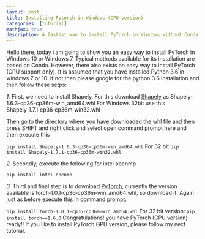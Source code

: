 ```yaml
---
layout: post
title: Installing Pytorch in Windows (CPU version)
categories: [tutorial]
mathjax: true
description: A fastest way to install PyTorch in Windows without Conda
---
```


Hello there, today i am going to show you an easy way to install PyTorch in Windows 10 or Windows 7. Typical methods available for its installation are based on Conda. However, there also exists an easy way to install PyTorch (CPU support only). It is assumed that you have installed Python 3.6 in windows 7 or 10. If not then please google for the python 3.6 installation and then 
follow these setps:

*1.* First, we need to install Shapely. For this download [Shapely](https://www.lfd.uci.edu/~gohlke/pythonlibs/#shapely) as Shapely-1.6.3-cp36-cp36m-win_amd64.whl
For Windows 32bit use this Shapely‑1.7.1‑cp36‑cp36m‑win32.whl

Then go to the directory where you have downloaded the whl file and then press SHIFT and right click and select open command prompt here and then execute this 

`pip install Shapely-1.6.3-cp36-cp36m-win_amd64.whl`
For 32 bit
`pip install Shapely‑1.7.1‑cp36‑cp36m‑win32.whl`

*2.*  Secondly, execute the following for intel openmp

`pip install intel-openmp`

*3.* Third and final step is to download [PyTorch](https://www.lfd.uci.edu/~gohlke/pythonlibs/#pytorch), currently the version available is torch‑1.0.1‑cp36‑cp36m‑win_amd64.whl, so download it. Again just as before execute this in command prompt:

`pip install torch‑1.0.1‑cp36‑cp36m‑win_amd64.whl`
For 32 bit version:
`pip install torch==1.6.0`
Congratulations! you have PyTorch (CPU version) ready!! If you like to install PyTorch GPU version, please follow my next tutorial.
